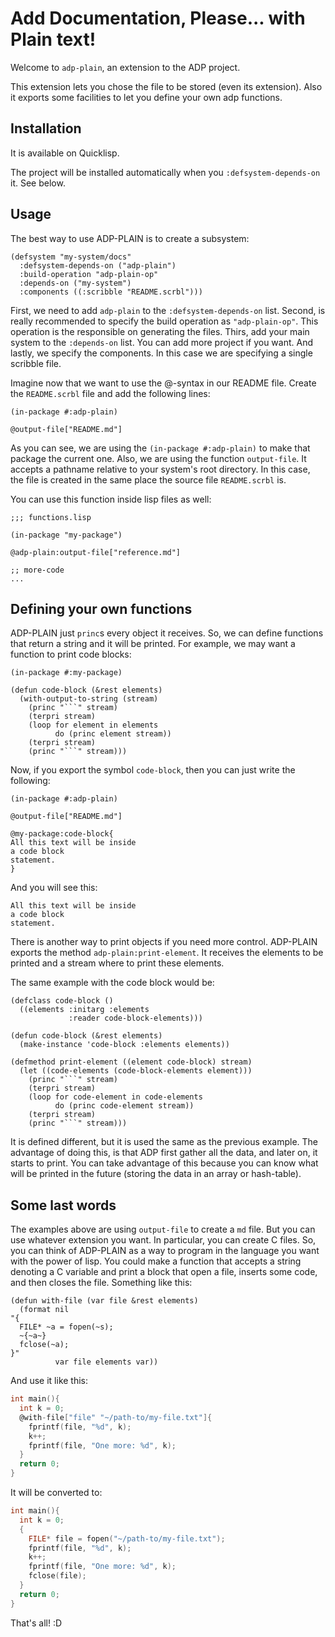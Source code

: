 

# Add Documentation, Please... with Plain text!

Welcome to `adp-plain`, an extension to the ADP project.

This extension lets you chose the file to be stored (even its extension). Also it exports some facilities to let you define your own adp functions.

## Installation

It is available on Quicklisp.

The project will be installed automatically when you `:defsystem-depends-on` it. See below.

## Usage

The best way to use ADP-PLAIN is to create a subsystem:

```common-lisp
(defsystem "my-system/docs"
  :defsystem-depends-on ("adp-plain")
  :build-operation "adp-plain-op"
  :depends-on ("my-system")
  :components ((:scribble "README.scrbl")))
```

First, we need to add `adp-plain` to the `:defsystem-depends-on` list. Second, is really recommended to specify the build operation as `"adp-plain-op"`. This operation is the responsible on generating the files. Thirs, add your main system to the `:depends-on` list. You can add more project if you want. And lastly, we specify the components. In this case we are specifying a single scribble file.

Imagine now that we want to use the @-syntax in our README file. Create the `README.scrbl` file and add the following lines:

```common-lisp
(in-package #:adp-plain)

@output-file["README.md"]
```

As you can see, we are using the `(in-package #:adp-plain)` to make that package the current one. Also, we are using the function `output-file`. It accepts a pathname relative to your system's root directory. In this case, the file is created in the same place the source file `README.scrbl` is.

You can use this function inside lisp files as well:

```common-lisp
;;; functions.lisp

(in-package "my-package")

@adp-plain:output-file["reference.md"]

;; more-code
...
```

## Defining your own functions

ADP-PLAIN just `princ`s every object it receives. So, we can define functions that return a string and it will be printed. For example, we may want a function to print code blocks:

```common-lisp
(in-package #:my-package)

(defun code-block (&rest elements)
  (with-output-to-string (stream)
    (princ "```" stream)
    (terpri stream)
    (loop for element in elements
          do (princ element stream))
    (terpri stream)
    (princ "```" stream)))
```

Now, if you export the symbol `code-block`, then you can just write the following:

```
(in-package #:adp-plain)

@output-file["README.md"]

@my-package:code-block{
All this text will be inside
a code block
statement.
}
```

And you will see this:

```
All this text will be inside
a code block
statement.
```

There is another way to print objects if you need more control. ADP-PLAIN exports the method `adp-plain:print-element`. It receives the elements to be printed and a stream where to print these elements.

The same example with the code block would be:

```common-lisp
(defclass code-block ()
  ((elements :initarg :elements
             :reader code-block-elements)))

(defun code-block (&rest elements)
  (make-instance 'code-block :elements elements))

(defmethod print-element ((element code-block) stream)
  (let ((code-elements (code-block-elements element)))
    (princ "```" stream)
    (terpri stream)
    (loop for code-element in code-elements
          do (princ code-element stream))
    (terpri stream)
    (princ "```" stream)))
```

It is defined different, but it is used the same as the previous example. The advantage of doing this, is that ADP first gather all the data, and later on, it starts to print. You can take advantage of this because you can know what will be printed in the future (storing the data in an array or hash-table).


## Some last words

The examples above are using `output-file` to create a `md` file. But you can use whatever extension you want. In particular, you can create C files. So, you can think of ADP-PLAIN as a way to program in the language you want with the power of lisp. You could make a function that accepts a string denoting a C variable and print a block that open a file, inserts some code, and then closes the file. Something like this:

```common-lisp
(defun with-file (var file &rest elements)
  (format nil
"{
  FILE* ~a = fopen(~s);
  ~{~a~}
  fclose(~a);
}"
          var file elements var))
```

And use it like this:

```c
int main(){
  int k = 0;
  @with-file["file" "~/path-to/my-file.txt"]{
    fprintf(file, "%d", k);
    k++;
    fprintf(file, "One more: %d", k);
  }
  return 0;
}
```

It will be converted to:

```c
int main(){
  int k = 0;
  {
    FILE* file = fopen("~/path-to/my-file.txt");
    fprintf(file, "%d", k);
    k++;
    fprintf(file, "One more: %d", k);
    fclose(file);
  }
  return 0;
}
```

That's all! :D
